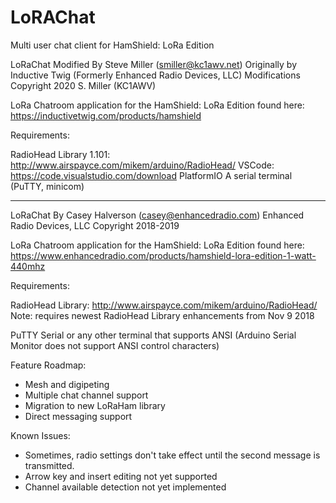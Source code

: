 # LoRAChat
Multi user chat client for HamShield: LoRa Edition

LoRaChat
Modified By Steve Miller (smiller@kc1awv.net)
Originally by Inductive Twig (Formerly Enhanced Radio Devices, LLC)
Modifications Copyright 2020 S. Miller (KC1AWV)

LoRa Chatroom application for the HamShield: LoRa Edition 
found here: https://inductivetwig.com/products/hamshield

Requirements:

RadioHead Library 1.101: http://www.airspayce.com/mikem/arduino/RadioHead/
VSCode: https://code.visualstudio.com/download
PlatformIO
A serial terminal (PuTTY, minicom)

---

LoRaChat
By Casey Halverson (casey@enhancedradio.com)
Enhanced Radio Devices, LLC
Copyright 2018-2019

LoRa Chatroom application for the HamShield: LoRa Edition 
found here: https://www.enhancedradio.com/products/hamshield-lora-edition-1-watt-440mhz
 
Requirements: 

RadioHead Library: http://www.airspayce.com/mikem/arduino/RadioHead/
Note: requires newest RadioHead Library enhancements from Nov 9 2018

PuTTY Serial or any other terminal that supports ANSI (Arduino Serial Monitor does not support ANSI control characters)

Feature Roadmap:

- Mesh and digipeting
- Multiple chat channel support
- Migration to new LoRaHam library
- Direct messaging support

Known Issues:

- Sometimes, radio settings don't take effect until the second message is transmitted.
- Arrow key and insert editing not yet supported
- Channel available detection not yet implemented
